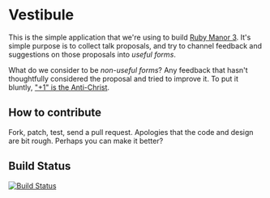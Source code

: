 Vestibule
=========

This is the simple application that we're using to build [Ruby Manor 3][]. It's simple purpose is to collect talk proposals, and try to channel feedback and suggestions on those proposals into *useful forms*.

What do we consider to be *non-useful forms*? Any feedback that hasn't thoughtfully considered the proposal and tried to improve it. To put it bluntly, ["+1" is the Anti-Christ][plus-ones].


How to contribute
-----------------

Fork, patch, test, send a pull request. Apologies that the code and design are bit rough. Perhaps you can make it better?


Build Status
------------

[![Build Status](https://secure.travis-ci.org/h-lame/vestibule.png)](http://travis-ci.org/h-lame/vestibule)

[Ruby Manor 3]: http://rubymanor.org/3
[plus-ones]: http://interblah.net/regarding-plus-ones